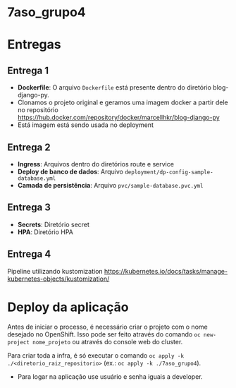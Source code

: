 # 7aso_grupo4

# Entregas

## Entrega 1
- **Dockerfile**: O arquivo `Dockerfile` está presente dentro do diretório blog-django-py.
- Clonamos o projeto original e geramos uma imagem docker a partir dele no repositório https://hub.docker.com/repository/docker/marcellhkr/blog-django-py
- Está imagem está sendo usada no deployment

## Entrega 2
- **Ingress**: Arquivos dentro do diretórios route e service
- **Deploy de banco de dados**: Arquivo `deployment/dp-config-sample-database.yml`
- **Camada de persistência**: Arquivo `pvc/sample-database.pvc.yml`

## Entrega 3
- **Secrets**: Diretório secret
- **HPA**: Diretório HPA

## Entrega 4
Pipeline utilizando kustomization
https://kubernetes.io/docs/tasks/manage-kubernetes-objects/kustomization/

# Deploy da aplicação

Antes de iniciar o processo, é necessário criar o projeto com o nome desejado no OpenShift. Isso pode ser feito através do comando `oc new-project nome_projeto` ou através do console web do cluster.

Para criar toda a infra, é só executar o comando `oc apply -k ./<diretorio_raiz_repositorio>` (ex.: `oc apply -k ./7aso_grupo4`).
- Para logar na aplicação use usuário e senha iguais a developer.
